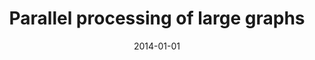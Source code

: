 ---
# Documentation: https://wowchemy.com/docs/managing-content/

title: Parallel processing of large graphs
subtitle: ''
summary: ''
authors:
- kajdanowicz
- kazienko
- Wojciech Indyk
tags: []
categories: []
date: '2014-01-01'
lastmod: 2022-10-07T05:15:20Z
featured: false
draft: false

# Featured image
# To use, add an image named `featured.jpg/png` to your page's folder.
# Focal points: Smart, Center, TopLeft, Top, TopRight, Left, Right, BottomLeft, Bottom, BottomRight.
image:
  caption: ''
  focal_point: ''
  preview_only: false

# Projects (optional).
#   Associate this post with one or more of your projects.
#   Simply enter your project's folder or file name without extension.
#   E.g. `projects = ["internal-project"]` references `content/project/deep-learning/index.md`.
#   Otherwise, set `projects = []`.
projects: []
publishDate: '2022-10-07T05:15:19.539225Z'
publication_types:
- '2'
abstract: ''
publication: '*Future Generation Computer Systems*'
doi: 10.1016/j.future.2013.08.007
links:
- name: URL
  url: http://www.sciencedirect.com/science/article/pii/S0167739X13001726
---